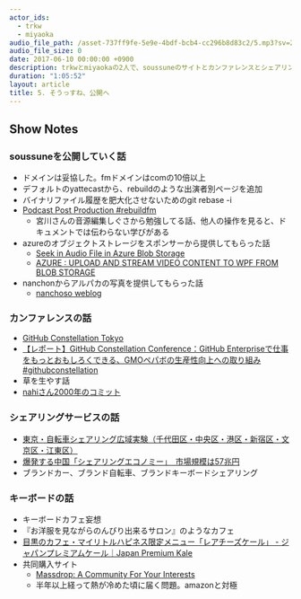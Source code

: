 ```yaml
---
actor_ids:
  - trkw
  - miyaoka
audio_file_path: /asset-737ff9fe-5e9e-4bdf-bcb4-cc296b8d83c2/5.mp3?sv=2015-07-08&sr=c&si=438e08f8-2295-4f63-b6ad-eea4a79f42e9&sig=miA2M3m79AQsrASDOSXEzTqd1SU6E6ZysK9B1N9eoV0%3D&st=2017-06-10T10%3A14%3A48Z&se=2117-06-10T10%3A14%3A48Z
audio_file_size: 0
date: 2017-06-10 00:00:00 +0900
description: trkwとmiyaokaの2人で、soussuneのサイトとカンファレンスとシェアリングサービスとキーボードの話
duration: "1:05:52"
layout: article
title: 5. そうっすね、公開へ
---
```


## Show Notes

### soussuneを公開していく話
- ドメインは妥協した。fmドメインはcomの10倍以上
- デフォルトのyattecastから、rebuildのような出演者別ページを追加
- バイナリファイル履歴を肥大化させないためのgit rebase -i
- [Podcast Post Production #rebuildfm](https://www.youtube.com/watch?v=b5x54V33ISw)
  - 宮川さんの音源編集しぐさから勉強してる話、他人の操作を見ると、ドキュメントでは伝わらない学びがある
- azureのオブジェクトストレージをスポンサーから提供してもらった話
  - [Seek in Audio File in Azure Blob Storage](https://stackoverflow.com/questions/26048567/seek-in-audio-file-in-azure-blob-storage)
  - [AZURE : UPLOAD AND STREAM VIDEO CONTENT TO WPF FROM BLOB STORAGE](https://sachabarbs.wordpress.com/2015/06/12/azure-upload-and-stream-video-content-to-wpf-from-blob-storage/)
- nanchonからアルパカの写真を提供してもらった話
  -  [nanchoso weblog](https://medium.com/nanchoso-weblog)

### カンファレンスの話
- [GitHub Constellation Tokyo](https://githubuniverse.com/constellation/)
- [【レポート】GitHub Constellation Conference：GitHub Enterpriseで仕事をもっとおもしろくできる、GMOペパボの生産性向上への取り組み #githubconstellation](http://dev.classmethod.jp/tool/github/github-constellation-conf-pepabo/)
- 草を生やす話
- [nahiさん2000年のコミット](https://github.com/nahi/soap4r/commits?author=nahi&since=2000-10-31T15:00:00Z&until=2000-11-30T15:00:00Z)

### シェアリングサービスの話
- [東京・自転車シェアリング広域実験（千代田区・中央区・港区・新宿区・文京区・江東区）](http://docomo-cycle.jp/tokyo-project/)
- [爆発する中国「シェアリングエコノミー」　市場規模は57兆円](https://forbesjapan.com/articles/detail/16460/1/1/1)
- ブランドカー、ブランド自転車、ブランドキーボードシェアリング

### キーボードの話
- キーボードカフェ妄想
- 『お洋服を見ながらのんびり出来るサロン』のようなカフェ
- [目黒のカフェ・マイリトルハピネス限定メニュー「レアチーズケール」 - ジャパンプレミアムケール｜Japan Premium Kale](https://premiumkale.jp/250/)
- 共同購入サイト
  - [Massdrop: A Community For Your Interests](https://www.massdrop.com/)
  - 半年以上経って熱が冷めた頃に届く問題。amazonと対極

